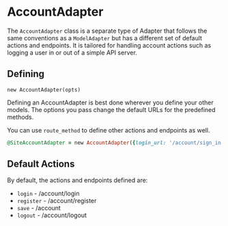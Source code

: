# AccountAdapter

The `AccountAdapter` class is a separate type of Adapter that follows the same conventions as a `ModelAdapter` but has a different set of default actions and endpoints. It is tailored for handling account actions such as logging a user in or out of a simple API server.

## Defining

`new AccountAdapter(opts)`

Defining an AccountAdapter is best done wherever you define your other models. The options you pass change the default URLs for the predefined methods.

You can use `route_method` to define other actions and endpoints as well.

```ruby
@SiteAccountAdapter = new AccountAdapter({login_url: '/account/sign_in'})
```

## Default Actions

By default, the actions and endpoints defined are:

* `login` - /account/login
* `register` - /account/register
* `save` - /account
* `logout` - /account/logout

